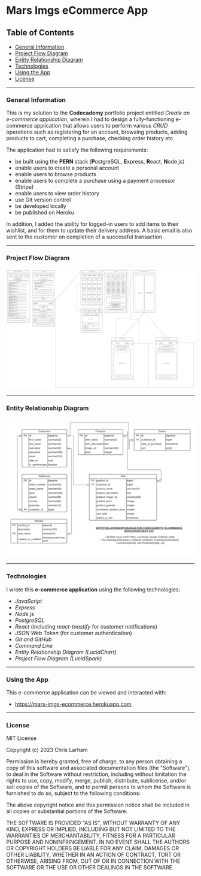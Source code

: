 # Mars Imgs eCommerce App

## Table of Contents

* [General Information](#general-information)
* [Project Flow Diagram](#project-flow-diagram)
* [Entity Relationship Diagram](#entity-relationship-diagram)
* [Technologies](#technologies)
* [Using the App](#using-the-app)
* [License](#license)

***

### General Information

This is my solution to the **Codecademy** portfolio project entitled *Create an e-commerce application*, wherein I had to design 
a fully-functioning e-commerce application that allows users to perform various *CRUD* operations such as registering for 
an account, browsing products, adding products to cart, completing a purchase, checking order history etc. 

The application had to satisfy the following requirements:

- be built using the <strong>PERN</strong> stack (<strong>P</strong>ostgreSQL, <strong>E</strong>xpress, <strong>R</strong>eact, <strong>N</strong>ode.js)
- enable users to create a personal account
- enable users to browse products
- enable users to complete a purchase using a payment processor (Stripe)
- enable users to view order history
- use Git version control
- be developed locally 
- be published on Heroku

In addition, I added the ability for logged-in users to add items to their wishlist, and for them to update their delivery address.  A basic email 
is also sent to the customer on completion of a successful transaction.

***

### Project Flow Diagram

![project flow diagram][project flow diagram]

[project flow diagram]: diagrams/Site%20Navigation.png
***

### Entity Relationship Diagram

![Entity Relationship Diagram][entity relationship diagram]

[entity relationship diagram]: diagrams/Codecademy%20Project%20ERD.png

***

### Technologies
  
I wrote this **e-commerce application** using the following technologies:

- *JavaScript*
- *Express*
- *Node.js* 
- *PostgreSQL*
- *React* (including *react-toastify* for customer notifications)
- *JSON Web Token* (for customer authentication)
- *Git and GitHub*
- *Command Line*
- *Entity Relationship Diagram (LucidChart)*
- *Project Flow Diagram (LucidSpark)*  
***

### Using the App

This e-commerce application can be viewed and interacted with:

- https://mars-imgs-ecommerce.herokuapp.com

***

### License

MIT License

Copyright (c) 2023 Chris Larham

Permission is hereby granted, free of charge, to any person obtaining a copy of this software and associated documentation files (the "Software"), to deal in the Software without restriction, including without limitation the rights to use, copy, modify, merge, publish, distribute, sublicense, and/or sell copies of the Software, and to permit persons to whom the Software is furnished to do so, subject to the following conditions:

The above copyright notice and this permission notice shall be included in all copies or substantial portions of the Software.

THE SOFTWARE IS PROVIDED "AS IS", WITHOUT WARRANTY OF ANY KIND, EXPRESS OR IMPLIED, INCLUDING BUT NOT LIMITED TO THE WARRANTIES OF MERCHANTABILITY, FITNESS FOR A PARTICULAR PURPOSE AND NONINFRINGEMENT. IN NO EVENT SHALL THE AUTHORS OR COPYRIGHT HOLDERS BE LIABLE FOR ANY CLAIM, DAMAGES OR OTHER LIABILITY, WHETHER IN AN ACTION OF CONTRACT, TORT OR OTHERWISE, ARISING FROM, OUT OF OR IN CONNECTION WITH THE SOFTWARE OR THE USE OR OTHER DEALINGS IN THE SOFTWARE.


